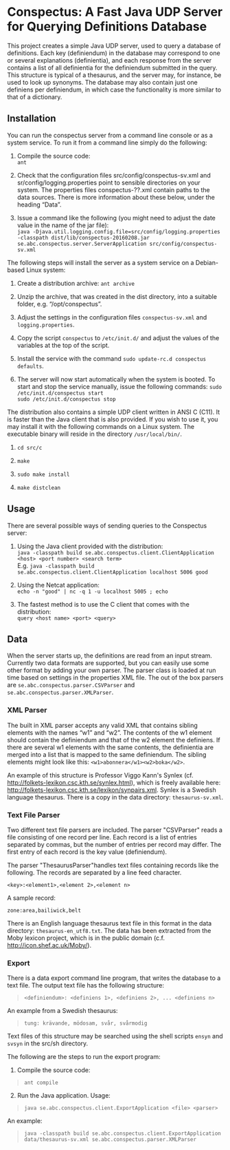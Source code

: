 # Conspectus: A Fast Java UDP Server for Querying Definitions Database

This project creates a simple Java UDP server, used to query a database of definitions. Each key (definiendum) in the database may correspond to one or several explanations (definientia), and each response from the server contains a list of all definientia for the definiendum submitted in the query. This structure is typical of a thesaurus, and the server may, for instance, be used to look up synonyms. The database may also contain just one definiens per definiendum, in which case the functionality is more similar to that of a dictionary.

## Installation

You can run the conspectus server from a command line console or as a system service. To run it from a command line simply do the following:

1. Compile the source code:  
  `ant`

2. Check that the configuration files src/config/conspectus-sv.xml and sr/config/logging.properties point to sensible directories on your system. The properties files conspectus-??.xml contain paths to the data sources. There is more information about these below, under the heading “Data”.

3. Issue a command like the following (you might need to adjust the date value in the name of the jar file):  
  `java -Djava.util.logging.config.file=src/config/logging.properties -classpath dist/lib/conspectus-20160208.jar se.abc.conspectus.server.ServerApplication src/config/conspectus-sv.xml`

The following steps will install the server as a system service on a Debian-based Linux system:

1. Create a distribution archive:
   `ant archive`

2. Unzip the archive, that was created in the dist directory, into a suitable folder, e.g. “/opt/conspectus”.

3. Adjust the settings in the configuration files `conspectus-sv.xml` and `logging.properties`.

4. Copy the script `conspectus` to `/etc/init.d/` and adjust the values of the variables at the top of the script.

5. Install the service with the command `sudo update-rc.d conspectus defaults`.

6. The server will now start automatically when the system is booted. To start and stop the service manually, issue the following commands:
   `sudo /etc/init.d/conspectus start`  
   `sudo /etc/init.d/conspectus stop`

The distribution also contains a simple UDP client written in ANSI C (C11). It is faster than the Java client that is also provided. If you wish to use it, you may install it with the following commands on a Linux system. The executable binary will reside in the directory `/usr/local/bin/`.

1. `cd src/c`  

2. `make`  

3. `sudo make install`  

3. `make distclean`  

## Usage

There are several possible ways of sending queries to the Conspectus server:

1. Using the Java client provided with the distribution:  
   `java -classpath build se.abc.conspectus.client.ClientApplication <host> <port number> <search term>`  
   E.g.
   `java -classpath build se.abc.conspectus.client.ClientApplication localhost 5006 good`

2. Using the Netcat application:  
   `echo -n "good" | nc -q 1 -u localhost 5005 ; echo`

3. The fastest method is to use the C client that comes with the distribution:  
   `query <host name> <port> <query>`

## Data

When the server starts up, the definitions are read from an input stream. Currently two data formats are supported, but you can easily use some other format by adding your own parser. The parser class is loaded at run time based on settings in the properties XML file. The out of the box parsers are `se.abc.conspectus.parser.CSVParser` and `se.abc.conspectus.parser.XMLParser`.

### XML Parser
The built in XML parser accepts any valid XML that contains sibling elements with the names “w1” and “w2”. The contents of the w1 element should contain the definiendum and that of the w2 element the definiens. If there are several w1 elements with the same contents, the definientia are merged into a list that is mapped to the same definiendum. The sibling elements might look like this: `<w1>abonnera</w1><w2>boka</w2>`.

An example of this structure is Professor Viggo Kann's Synlex (cf. <http://folkets-lexikon.csc.kth.se/synlex.html>), which is freely available here: <http://folkets-lexikon.csc.kth.se/lexikon/synpairs.xml>. Synlex is a Swedish language thesaurus. There is a copy in the data directory: `thesaurus-sv.xml`.

### Text File Parser

Two different text file parsers are included. The parser "CSVParser"
reads a file consisting of one record per line. Each record is a list
of entries separated by commas, but the number of entries per record
may differ. The first entry of each record is the key value
(definiendum).

The parser "ThesaurusParser"handles text files containing records like
the following. The records are separated by a line feed character.

    <key>:<element1>,<element 2>,<element n>

A sample record: 

    zone:area,bailiwick,belt

There is an English language thesaurus text file in this format in the
data directory: `thesaurus-en_utf8.txt`. The data has been extracted
from the Moby lexicon project, which is in the public domain
(c.f. http://icon.shef.ac.uk/Moby/).

### Export
There is a data export command line program, that writes the database to a text file. The output text file has the following structure:  
>  `<definiendum>: <definiens 1>, <definiens 2>, ... <definiens n>`  

An example from a Swedish thesaurus:  
>  `tung: krävande, mödosam, svår, svårmodig`

Text files of this structure may be searched using the shell scripts `ensyn` and `svsyn` in the src/sh directory.


The following are the steps to run the export program:

1. Compile the source code:
>	`ant compile`

2. Run the Java application. Usage:  
>   `java se.abc.conspectus.client.ExportApplication <file> <parser>`  

An example:
>   `java -classpath build se.abc.conspectus.client.ExportApplication data/thesaurus-sv.xml se.abc.conspectus.parser.XMLParser`



